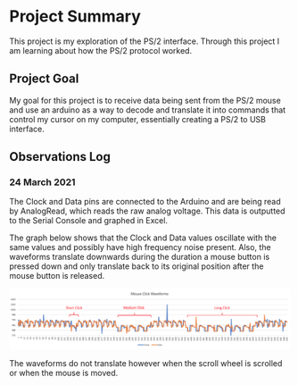 # Project Summary
This project is my exploration of the PS/2 interface. Through this project I am learning about how the PS/2 protocol worked.

## Project Goal
My goal for this project is to receive data being sent from the PS/2 mouse and use an arduino as a way to decode and translate it into commands that control my cursor on my computer, essentially creating a PS/2 to USB interface. 

## Observations Log
### 24 March 2021
The Clock and Data pins are connected to the Arduino and are being read by AnalogRead, which reads the raw analog voltage. This data is outputted to the Serial Console and graphed in Excel.

The graph below shows that the Clock and Data values oscillate with the same values and possibly have high frequency noise present. Also, the waveforms translate downwards during the duration a mouse button is pressed down and only translate back to its original position after the mouse button is released.

![Clock and Data Waveforms plotted together](./pics-and-graphs/MouseWaveform-240321.png)

The waveforms do not translate however when the scroll wheel is scrolled or when the mouse is moved.
